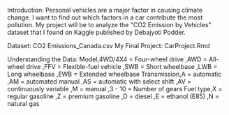 Introduction: Personal vehicles are a major factor in causing climate change. I want to find out which factors in a car contribute the most pollution. My project will be to analyze the "CO2 Emission by Vehicles" dataset that I found on Kaggle published by Debajyoti Podder.

Dataset: CO2 Emissions_Canada.csv
My Final Project: CarProject.Rmd


Understanding the Data:
Model,4WD/4X4 = Four-wheel drive
,AWD = All-wheel drive
,FFV = Flexible-fuel vehicle
,SWB = Short wheelbase
,LWB = Long wheelbase
,EWB = Extended wheelbase
Transmission,A = automatic
,AM = automated manual
,AS = automatic with select shift
,AV = continuously variable
,M = manual
,3 - 10 = Number of gears
Fuel type,X = regular gasoline
,Z = premium gasoline
,D = diesel
,E = ethanol (E85)
,N = natural gas